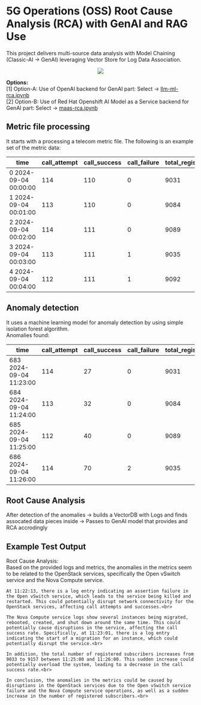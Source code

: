 
# 5G Operations (OSS) Root Cause Analysis (RCA) with GenAI and RAG Use<br>

This project delivers multi-source data analysis with Model Chaining (Classic-AI -> GenAI) leveraging Vector Store for Log Data Association. 

<div align="center">
    <img src="https://raw.githubusercontent.com/tme-osx/TME-AIX/refs/heads/main/llm-rca/images/flow.png"/>
</div>

**Options:**<br>
[1] Option-A: Use of OpenAI backend for GenAI part: Select -> [llm-ml-rca.ipynb](https://github.com/tme-osx/TME-AIX/blob/main/llm-rca/llm-ml-rca.ipynb) <br>
[2] Option-B: Use of Red Hat Openshift AI Model as a Service backend for GenAI part: Select -> [maas-rca.ipynb](https://github.com/tme-osx/TME-AIX/blob/main/llm-rca/maas-rca.ipynb)

## Metric file processing
It starts with a processing a telecom metric file. The following is an example set of the metric data:<br>

|time                | call_attempt | call_success | call_failure | total_registered_subs |  call_success_rate |
---------------------|--------------|--------------|--------------|-----------------------|--------------------|
0 2024-09-04 00:00:00|           114|           110|             0|                   9031|               96.40|
1 2024-09-04 00:01:00|           113|           110|             0|                   9084|               97.34|
2 2024-09-04 00:02:00|           114|           111|             0|                   9089|               97.36|
3 2024-09-04 00:03:00|           113|           111|             1|                   9035|               98.23|
4 2024-09-04 00:04:00|           112|           111|             1|                   9092|               99.10|

## Anomaly detection
It uses a machine learning model for anomaly detection by using simple isolation forest algorithm.<br>Anomalies found:<br>

|time                  | call_attempt | call_success | call_failure | total_registered_subs |  call_success_rate |is_anomaly|
-----------------------|--------------|--------------|--------------|-----------------------|--------------------|----------|
683 2024-09-04 11:23:00|           114|            27|             0|                   9031|               23.49|        -1|
684 2024-09-04 11:24:00|           113|            32|             0|                   9084|               28.36|        -1|
685 2024-09-04 11:25:00|           112|            40|             0|                   9089|               35.73|        -1|
686 2024-09-04 11:26:00|           114|            70|             2|                   9035|               61.49|        -1|

## Root Cause Analysis 
After detection of the anomalies -> builds a VectorDB with Logs and finds assocated data pieces inside -> Passes to GenAI model that provides and RCA accrodingly<br>

## Example Test Output
Root Cause Analysis:<br>
Based on the provided logs and metrics, the anomalies in the metrics seem to be related to the OpenStack services, specifically the Open vSwitch service and the Nova Compute service.<br>

```
At 11:22:13, there is a log entry indicating an assertion failure in the Open vSwitch service, which leads to the service being killed and restarted. This could potentially disrupt network connectivity for the OpenStack services, affecting call attempts and successes.<br>

The Nova Compute service logs show several instances being migrated, rebooted, created, and shut down around the same time. This could potentially cause disruptions in the service, affecting the call success rate. Specifically, at 11:23:01, there is a log entry indicating the start of a migration for an instance, which could potentially disrupt the service.<br>

In addition, the total number of registered subscribers increases from 9033 to 9157 between 11:25:00 and 11:26:00. This sudden increase could potentially overload the system, leading to a decrease in the call success rate.<br>

In conclusion, the anomalies in the metrics could be caused by disruptions in the OpenStack services due to the Open vSwitch service failure and the Nova Compute service operations, as well as a sudden increase in the number of registered subscribers.<br>
```



